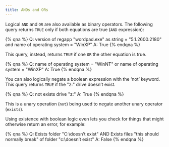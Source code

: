 ```yaml
---
title: ANDs and ORs
---
```


Logical `AND` and `OR` are also available as binary operators. 
The following query returns `TRUE` only if both equations are true (`AND` expression):

{% qna %}
Q: version of regapp "wordpad.exe" as string = "5.1.2600.2180" and name of operating system = "WinXP"
A: True
{% endqna %}

This query, instead, returns `TRUE` if one `OR` the other equation is true.

{% qna %}
Q: name of operating system = "WinNT" or name of operating system = "WinXP"
A: True
{% endqna %}


You can also logically negate a boolean expression with the ‘not’ keyword. This query returns `TRUE` if the "z:" drive doesn’t exist. 

{% qna %}
Q: not exists drive "z:"
A: True
{% endqna %}

This is a unary operation (`not`) being used to negate another unary operator (`exists`).


Using existence with boolean logic even lets you check for things that might otherwise return an error, for example:

{% qna %}
Q: Exists folder "C:\doesn’t exist" AND Exists files "this should normally break" of folder "c:\doesn’t exist"
A: False
{% endqna %}
